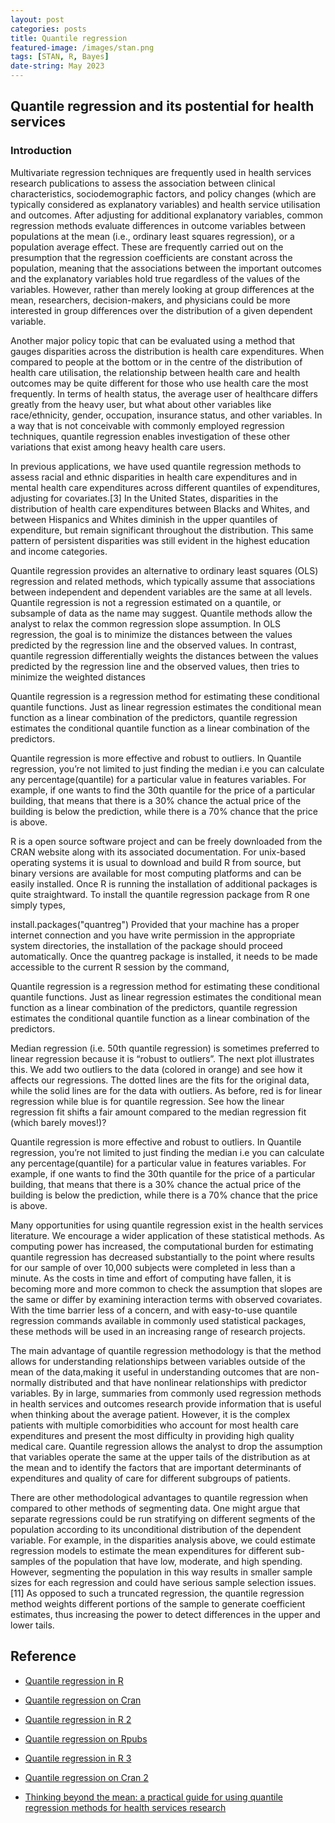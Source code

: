 ```yaml
---
layout: post
categories: posts
title: Quantile regression
featured-image: /images/stan.png
tags: [STAN, R, Bayes]
date-string: May 2023
---
```

## Quantile regression and its postential for health services

### Introduction

Multivariate regression techniques are frequently used in health services research publications to assess the association between clinical characteristics, sociodemographic factors, and policy changes (which are typically considered as explanatory variables) and health service utilisation and outcomes. After adjusting for additional explanatory variables, common regression methods evaluate differences in outcome variables between populations at the mean (i.e., ordinary least squares regression), or a population average effect. These are frequently carried out on the presumption that the regression coefficients are constant across the population, meaning that the associations between the important outcomes and the explanatory variables hold true regardless of the values of the variables. However, rather than merely looking at group differences at the mean, researchers, decision-makers, and physicians could be more interested in group differences over the distribution of a given dependent variable.

Another major policy topic that can be evaluated using a method that gauges disparities across the distribution is health care expenditures. When compared to people at the bottom or in the centre of the distribution of health care utilisation, the relationship between health care and health outcomes may be quite different for those who use health care the most frequently.  In terms of health status, the average user of healthcare differs greatly from the heavy user, but what about other variables like race/ethnicity, gender, occupation, insurance status, and other variables. In a way that is not conceivable with commonly employed regression techniques, quantile regression enables investigation of these other variations that exist among heavy health care users.

In previous applications, we have used quantile regression methods to assess racial and ethnic disparities in health care expenditures and in mental health care expenditures across different quantiles of expenditures, adjusting for covariates.[3] In the United States, disparities in the distribution of health care expenditures between Blacks and Whites, and between Hispanics and Whites diminish in the upper quantiles of expenditure, but remain significant throughout the distribution. This same pattern of persistent disparities was still evident in the highest education and income categories.


Quantile regression provides an alternative to ordinary least squares (OLS) regression and related methods, which typically assume that associations between independent and dependent variables are the same at all levels. Quantile regression is not a regression estimated on a quantile, or subsample of data as the name may suggest. Quantile methods allow the analyst to relax the common regression slope assumption. In OLS regression, the goal is to minimize the distances between the values predicted by the regression line and the observed values. In contrast, quantile regression differentially weights the distances between the values predicted by the regression line and the observed values, then tries to minimize the weighted distances

Quantile regression is a regression method for estimating these conditional quantile functions. Just as linear regression estimates the conditional mean function as a linear combination of the predictors, quantile regression estimates the conditional quantile function as a linear combination of the predictors.

Quantile regression is more effective and robust to outliers. In Quantile regression, you’re not limited to just finding the median i.e you can calculate any percentage(quantile) for a particular value in features variables. For example, if one wants to find the 30th quantile for the price of a particular building, that means that there is a 30% chance the actual price of the building is below the prediction, while there is a 70% chance that the price is above.

R is a open source software project and can be freely downloaded from the CRAN website along with its associated documentation. For unix-based operating systems it is usual to download and build R from source, but binary versions are available for most computing platforms and can be easily installed. Once R is running the installation of additional packages is quite straightward. To install the quantile regression package from R one simply types, 

install.packages("quantreg") Provided that your machine has a proper internet connection and you have write permission in the appropriate system directories, the installation of the package should proceed automatically. Once the quantreg package is installed, it needs to be made accessible to the current R session by the command,

Quantile regression is a regression method for estimating these conditional quantile functions. Just as linear regression estimates the conditional mean function as a linear combination of the predictors, quantile regression estimates the conditional quantile function as a linear combination of the predictors.

Median regression (i.e. 50th quantile regression) is sometimes preferred to linear regression because it is “robust to outliers”. The next plot illustrates this. We add two outliers to the data (colored in orange) and see how it affects our regressions. The dotted lines are the fits for the original data, while the solid lines are for the data with outliers. As before, red is for linear regression while blue is for quantile regression. See how the linear regression fit shifts a fair amount compared to the median regression fit (which barely moves!)?

Quantile regression is more effective and robust to outliers. In Quantile regression, you’re not limited to just finding the median i.e you can calculate any percentage(quantile) for a particular value in features variables. For example, if one wants to find the 30th quantile for the price of a particular building, that means that there is a 30% chance the actual price of the building is below the prediction, while there is a 70% chance that the price is above.


Many opportunities for using quantile regression exist in the health services literature. We encourage a wider application of these statistical methods. As computing power has increased, the computational burden for estimating quantile regression has decreased substantially to the point where results for our sample of over 10,000 subjects were completed in less than a minute. As the costs in time and effort of computing have fallen, it is becoming more and more common to check the assumption that slopes are the same or differ by examining interaction terms with observed covariates. With the time barrier less of a concern, and with easy-to-use quantile regression commands available in commonly used statistical packages, these methods will be used in an increasing range of research projects.

The main advantage of quantile regression methodology is that the method allows for understanding relationships between variables outside of the mean of the data,making it useful in understanding outcomes that are non-normally distributed and that have nonlinear relationships with predictor variables. By in large, summaries from commonly used regression methods in health services and outcomes research provide information that is useful when thinking about the average patient. However, it is the complex patients with multiple comorbidities who account for most health care expenditures and present the most difficulty in providing high quality medical care. Quantile regression allows the analyst to drop the assumption that variables operate the same at the upper tails of the distribution as at the mean and to identify the factors that are important determinants of expenditures and quality of care for different subgroups of patients.

There are other methodological advantages to quantile regression when compared to other methods of segmenting data. One might argue that separate regressions could be run stratifying on different segments of the population according to its unconditional distribution of the dependent variable. For example, in the disparities analysis above, we could estimate regression models to estimate the mean expenditures for different sub-samples of the population that have low, moderate, and high spending. However, segmenting the population in this way results in smaller sample sizes for each regression and could have serious sample selection issues.[11] As opposed to such a truncated regression, the quantile regression method weights different portions of the sample to generate coefficient estimates, thus increasing the power to detect differences in the upper and lower tails.

## Reference

+ [Quantile regression in R](https://www.statology.org/quantile-regression-in-r/)

+ [Quantile regression on Cran](https://cran.r-project.org/web/packages/quantreg/vignettes/rq.pdf)

+ [Quantile regression in R 2](https://www.r-bloggers.com/2019/01/quantile-regression-in-r-2/)

+ [Quantile regression on Rpubs](https://rpubs.com/ibn_abdullah/rquantile)

+ [Quantile regression in R 3](https://www.geeksforgeeks.org/quantile-regression-in-r-programming/)

+ [Quantile regression on Cran 2](https://search.r-project.org/CRAN/refmans/lqr/html/loglqr.html)

+ [Thinking beyond the mean: a practical guide for using quantile regression methods for health services research](https://www.ncbi.nlm.nih.gov/pmc/articles/PMC4054530/)
